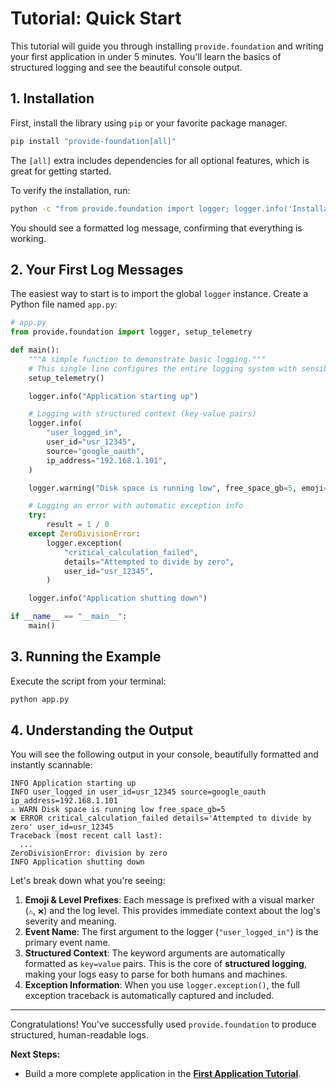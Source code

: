 # Tutorial: Quick Start

This tutorial will guide you through installing `provide.foundation` and writing your first application in under 5 minutes. You'll learn the basics of structured logging and see the beautiful console output.

## 1. Installation

First, install the library using `pip` or your favorite package manager.

```bash
pip install "provide-foundation[all]"
```
The `[all]` extra includes dependencies for all optional features, which is great for getting started.

To verify the installation, run:
```bash
python -c "from provide.foundation import logger; logger.info('Installation successful!')"
```
You should see a formatted log message, confirming that everything is working.

## 2. Your First Log Messages

The easiest way to start is to import the global `logger` instance. Create a Python file named `app.py`:

```python
# app.py
from provide.foundation import logger, setup_telemetry

def main():
    """A simple function to demonstrate basic logging."""
    # This single line configures the entire logging system with sensible defaults.
    setup_telemetry()

    logger.info("Application starting up")

    # Logging with structured context (key-value pairs)
    logger.info(
        "user_logged_in",
        user_id="usr_12345",
        source="google_oauth",
        ip_address="192.168.1.101",
    )

    logger.warning("Disk space is running low", free_space_gb=5, emoji="⚠️")

    # Logging an error with automatic exception info
    try:
        result = 1 / 0
    except ZeroDivisionError:
        logger.exception(
            "critical_calculation_failed",
            details="Attempted to divide by zero",
            user_id="usr_12345",
        )

    logger.info("Application shutting down")

if __name__ == "__main__":
    main()
```

## 3. Running the Example

Execute the script from your terminal:

```bash
python app.py
```

## 4. Understanding the Output

You will see the following output in your console, beautifully formatted and instantly scannable:

```
INFO Application starting up
INFO user_logged_in user_id=usr_12345 source=google_oauth ip_address=192.168.1.101
⚠️ WARN Disk space is running low free_space_gb=5
❌ ERROR critical_calculation_failed details='Attempted to divide by zero' user_id=usr_12345
Traceback (most recent call last):
  ...
ZeroDivisionError: division by zero
INFO Application shutting down
```

Let's break down what you're seeing:

1.  **Emoji & Level Prefixes**: Each message is prefixed with a visual marker (`⚠️`, `❌`) and the log level. This provides immediate context about the log's severity and meaning.
2.  **Event Name**: The first argument to the logger (`"user_logged_in"`) is the primary event name.
3.  **Structured Context**: The keyword arguments are automatically formatted as `key=value` pairs. This is the core of **structured logging**, making your logs easy to parse for both humans and machines.
4.  **Exception Information**: When you use `logger.exception()`, the full exception traceback is automatically captured and included.

---

Congratulations! You've successfully used `provide.foundation` to produce structured, human-readable logs.

**Next Steps:**
- Build a more complete application in the **[First Application Tutorial](./02-first-application/)**.
